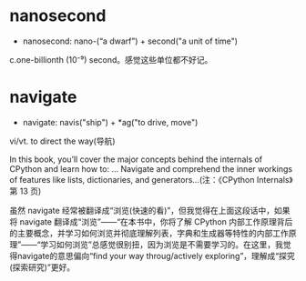# nanosecond

- nanosecond: nano-(“a dwarf”) + second("a unit of time")

c.one-billionth (10⁻⁹) second。感觉这些单位都不好记。

# navigate

- navigate: navis("ship") + *ag("to drive, move")

vi/vt. to direct the way(导航)

In this book, you’ll cover the major concepts behind the internals of CPython and learn how to: ... Navigate and comprehend the inner workings of features like lists, dictionaries, and generators...(注：《CPython Internals》第 13 页)

虽然 navigate 经常被翻译成“浏览(快速的看)”，但我觉得在上面这段话中，如果将 navigate 翻译成“浏览”——“在本书中，你将了解 CPython 内部工作原理背后的主要概念，并学习如何浏览并彻底理解列表，字典和生成器等特性的内部工作原理”——“学习如何浏览”总感觉很别扭，因为浏览是不需要学习的。在这里，我觉得navigate的意思偏向“find your way throug/actively exploring”，理解成“探究(探索研究)”更好。